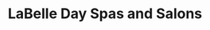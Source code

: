 ---
title: "LaBelle Day Spas and Salons"
url: /palo-alto/labelle-day-spas-and-salons/
shop: beauty
---